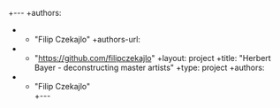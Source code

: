 +--- 
+authors: 
+  - "Filip Czekajlo"
+authors-url: 
+  - "https://github.com/filipczekajlo"
+layout: project
+title: "Herbert Bayer - deconstructing master artists"
+type: project
+authors:
+  - "Filip Czekajlo"  
+---
